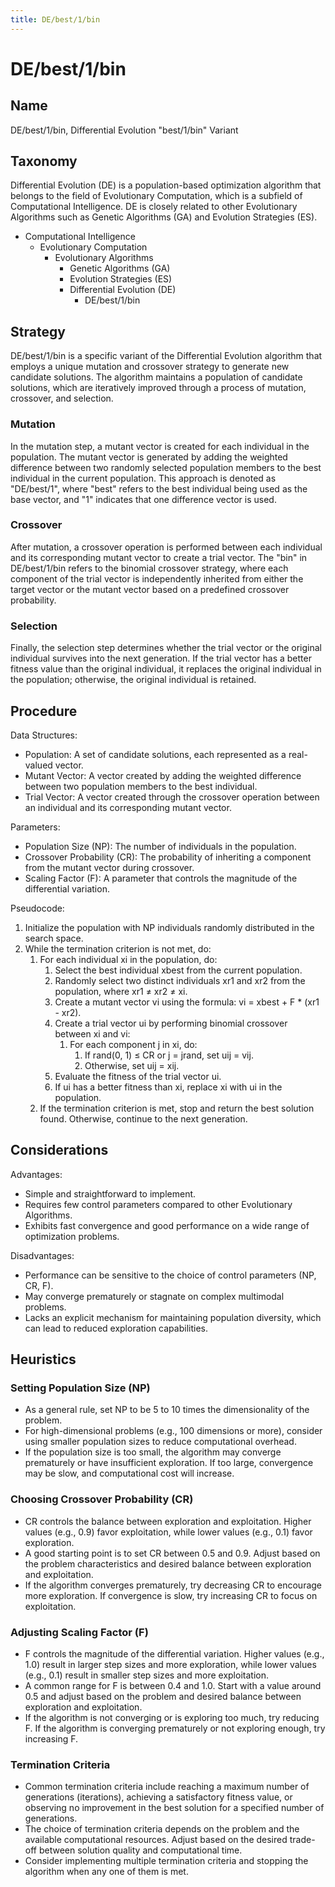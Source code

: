 ```yaml
---
title: DE/best/1/bin
---
```

# DE/best/1/bin

## Name

DE/best/1/bin, Differential Evolution "best/1/bin" Variant

## Taxonomy

Differential Evolution (DE) is a population-based optimization algorithm that belongs to the field of Evolutionary Computation, which is a subfield of Computational Intelligence. DE is closely related to other Evolutionary Algorithms such as Genetic Algorithms (GA) and Evolution Strategies (ES).

- Computational Intelligence
  - Evolutionary Computation
    - Evolutionary Algorithms
      - Genetic Algorithms (GA)
      - Evolution Strategies (ES)
      - Differential Evolution (DE)
        - DE/best/1/bin

## Strategy

DE/best/1/bin is a specific variant of the Differential Evolution algorithm that employs a unique mutation and crossover strategy to generate new candidate solutions. The algorithm maintains a population of candidate solutions, which are iteratively improved through a process of mutation, crossover, and selection.

### Mutation

In the mutation step, a mutant vector is created for each individual in the population. The mutant vector is generated by adding the weighted difference between two randomly selected population members to the best individual in the current population. This approach is denoted as "DE/best/1", where "best" refers to the best individual being used as the base vector, and "1" indicates that one difference vector is used.

### Crossover

After mutation, a crossover operation is performed between each individual and its corresponding mutant vector to create a trial vector. The "bin" in DE/best/1/bin refers to the binomial crossover strategy, where each component of the trial vector is independently inherited from either the target vector or the mutant vector based on a predefined crossover probability.

### Selection

Finally, the selection step determines whether the trial vector or the original individual survives into the next generation. If the trial vector has a better fitness value than the original individual, it replaces the original individual in the population; otherwise, the original individual is retained.

## Procedure

Data Structures:
- Population: A set of candidate solutions, each represented as a real-valued vector.
- Mutant Vector: A vector created by adding the weighted difference between two population members to the best individual.
- Trial Vector: A vector created through the crossover operation between an individual and its corresponding mutant vector.

Parameters:
- Population Size (NP): The number of individuals in the population.
- Crossover Probability (CR): The probability of inheriting a component from the mutant vector during crossover.
- Scaling Factor (F): A parameter that controls the magnitude of the differential variation.

Pseudocode:
1. Initialize the population with NP individuals randomly distributed in the search space.
2. While the termination criterion is not met, do:
   1. For each individual xi in the population, do:
      1. Select the best individual xbest from the current population.
      2. Randomly select two distinct individuals xr1 and xr2 from the population, where xr1 ≠ xr2 ≠ xi.
      3. Create a mutant vector vi using the formula: vi = xbest + F * (xr1 - xr2).
      4. Create a trial vector ui by performing binomial crossover between xi and vi:
         1. For each component j in xi, do:
            1. If rand(0, 1) ≤ CR or j = jrand, set uij = vij.
            2. Otherwise, set uij = xij.
      5. Evaluate the fitness of the trial vector ui.
      6. If ui has a better fitness than xi, replace xi with ui in the population.
   2. If the termination criterion is met, stop and return the best solution found. Otherwise, continue to the next generation.

## Considerations

Advantages:
- Simple and straightforward to implement.
- Requires few control parameters compared to other Evolutionary Algorithms.
- Exhibits fast convergence and good performance on a wide range of optimization problems.

Disadvantages:
- Performance can be sensitive to the choice of control parameters (NP, CR, F).
- May converge prematurely or stagnate on complex multimodal problems.
- Lacks an explicit mechanism for maintaining population diversity, which can lead to reduced exploration capabilities.

## Heuristics

### Setting Population Size (NP)
- As a general rule, set NP to be 5 to 10 times the dimensionality of the problem.
- For high-dimensional problems (e.g., 100 dimensions or more), consider using smaller population sizes to reduce computational overhead.
- If the population size is too small, the algorithm may converge prematurely or have insufficient exploration. If too large, convergence may be slow, and computational cost will increase.

### Choosing Crossover Probability (CR)
- CR controls the balance between exploration and exploitation. Higher values (e.g., 0.9) favor exploitation, while lower values (e.g., 0.1) favor exploration.
- A good starting point is to set CR between 0.5 and 0.9. Adjust based on the problem characteristics and desired balance between exploration and exploitation.
- If the algorithm converges prematurely, try decreasing CR to encourage more exploration. If convergence is slow, try increasing CR to focus on exploitation.

### Adjusting Scaling Factor (F)
- F controls the magnitude of the differential variation. Higher values (e.g., 1.0) result in larger step sizes and more exploration, while lower values (e.g., 0.1) result in smaller step sizes and more exploitation.
- A common range for F is between 0.4 and 1.0. Start with a value around 0.5 and adjust based on the problem and desired balance between exploration and exploitation.
- If the algorithm is not converging or is exploring too much, try reducing F. If the algorithm is converging prematurely or not exploring enough, try increasing F.

### Termination Criteria
- Common termination criteria include reaching a maximum number of generations (iterations), achieving a satisfactory fitness value, or observing no improvement in the best solution for a specified number of generations.
- The choice of termination criteria depends on the problem and the available computational resources. Adjust based on the desired trade-off between solution quality and computational time.
- Consider implementing multiple termination criteria and stopping the algorithm when any one of them is met.


